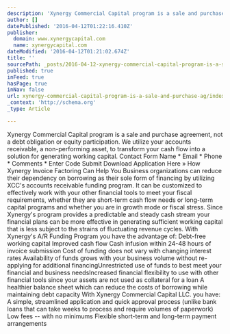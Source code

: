 ```yaml
---
description: 'Xynergy Commercial Capital program is a sale and purchase agreement, not a debt obligation or equity participation. We utilize your accounts receivable, a non-p'
author: []
datePublished: '2016-04-12T01:22:16.410Z'
publisher:
  domain: www.xynergycapital.com
  name: xynergycapital.com
dateModified: '2016-04-12T01:21:02.674Z'
title: ''
sourcePath: _posts/2016-04-12-xynergy-commercial-capital-program-is-a-sale-and-purchase-ag.md
published: true
inFeed: true
hasPage: true
inNav: false
url: xynergy-commercial-capital-program-is-a-sale-and-purchase-ag/index.html
_context: 'http://schema.org'
_type: Article

---
```

Xynergy Commercial Capital program is a sale and purchase agreement, not a debt obligation or equity participation. We utilize your accounts receivable, a non-performing asset, to transform your cash flow into a solution for generating working capital. Contact Form Name \* Email \* Phone \* Comments \* Enter Code Submit Download Application Here » How Xynergy Invoice Factoring Can Help You Business organizations can reduce their dependency on borrowing as their sole form of financing by utilizing XCC's accounts receivable funding program. It can be customized to effectively work with your other financial tools to meet your fiscal requirements, whether they are short-term cash flow needs or long-term capital programs and whether you are in growth mode or fiscal stress. Since Xynergy's program provides a predictable and steady cash stream your financial plans can be more effective in generating sufficient working capital that is less subject to the strains of fluctuating revenue cycles. With Xynergy's A/R Funding Program you have the advantage of: Debt-free working capital ​Improved cash flow ​Cash infusion within 24-48 hours of invoice submission ​Cost of funding does not vary with changing interest rates ​Availability of funds grows with your business volume without re-applying for additional financing ​Unrestricted use of funds to best meet your financial and business needs ​Increased financial flexibility to use with other financial tools since your assets are not used as collateral for a loan ​A healthier balance sheet which can reduce the costs of borrowing while maintaining debt capacity With Xynergy Commercial Capital LLC. you have: A simple, streamlined application and quick approval process (unlike bank loans that can take weeks to process and require volumes of paperwork) ​Low fees -- with no minimums ​Flexible short-term and long-term payment arrangements